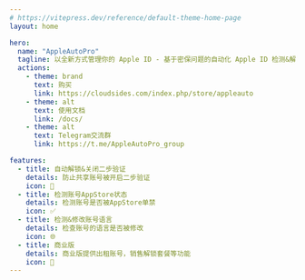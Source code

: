 ```yaml
---
# https://vitepress.dev/reference/default-theme-home-page
layout: home

hero:
  name: "AppleAutoPro"
  tagline: 以全新方式管理你的 Apple ID - 基于密保问题的自动化 Apple ID 检测&解锁程序
  actions:
    - theme: brand
      text: 购买
      link: https://cloudsides.com/index.php/store/appleauto
    - theme: alt
      text: 使用文档
      link: /docs/
    - theme: alt
      text: Telegram交流群
      link: https://t.me/AppleAutoPro_group

features:
  - title: 自动解锁&关闭二步验证
    details: 防止共享账号被开启二步验证
    icon: 🔐
  - title: 检测账号AppStore状态
    details: 检测账号是否被AppStore单禁
    icon: ✅
  - title: 检测&修改账号语言
    details: 检查账号的语言是否被修改
    icon: 🌐
  - title: 商业版
    details: 商业版提供出租账号，销售解锁套餐等功能
    icon: 💼
---
```


